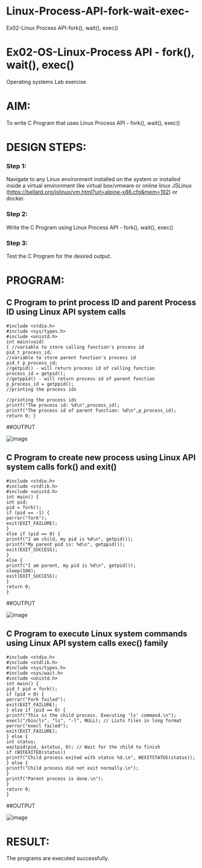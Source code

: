 # Linux-Process-API-fork-wait-exec-
Ex02-Linux Process API-fork(), wait(), exec()
# Ex02-OS-Linux-Process API - fork(), wait(), exec()
Operating systems Lab exercise
# AIM:
To write C Program that uses Linux Process API - fork(), wait(), exec()

# DESIGN STEPS:

### Step 1:

Navigate to any Linux environment installed on the system or installed inside a virtual environment like virtual box/vmware or online linux JSLinux (https://bellard.org/jslinux/vm.html?url=alpine-x86.cfg&mem=192) or docker.

### Step 2:

Write the C Program using Linux Process API - fork(), wait(), exec()

### Step 3:

Test the C Program for the desired output. 

# PROGRAM:

## C Program to print process ID and parent Process ID using Linux API system calls
```
#include <stdio.h>
#include <sys/types.h>
#include <unistd.h>
int main(void)
{ //variable to store calling function's process id
pid_t process_id;
//variable to store parent function's process id
pid_t p_process_id;
//getpid() - will return process id of calling function
process_id = getpid();
//getppid() - will return process id of parent function
p_process_id = getppid();
//printing the process ids

//printing the process ids
printf("The process id: %d\n",process_id);
printf("The process id of parent function: %d\n",p_process_id);
return 0; }
```
##OUTPUT

![image](https://github.com/KolluruPujitha/Linux-Process-API-fork-wait-exec/assets/150231340/afe7cc45-2d17-47c2-b58a-d6289884a5bc)


## C Program to create new process using Linux API system calls fork() and exit()
```
#include <stdio.h>
#include <stdlib.h>
#include <unistd.h>
int main() {
int pid;
pid = fork();
if (pid == -1) {
perror("fork");
exit(EXIT_FAILURE);
}
else if (pid == 0) {
printf("I am child, my pid is %d\n", getpid());
printf("My parent pid is: %d\n", getppid());
exit(EXIT_SUCCESS);
}
else {
printf("I am parent, my pid is %d\n", getpid());
sleep(100);
exit(EXIT_SUCCESS);
}
return 0;
}
```
##OUTPUT

![image](https://github.com/KolluruPujitha/Linux-Process-API-fork-wait-exec/assets/150231340/e78914b7-3c9a-45f3-acce-3eed4531f2b1)

## C Program to execute Linux system commands using Linux API system calls exec() family
```
#include <stdio.h>
#include <stdlib.h>
#include <sys/types.h>
#include <sys/wait.h>
#include <unistd.h>
int main() {
pid_t pid = fork();
if (pid < 0) {
perror("Fork failed");
exit(EXIT_FAILURE);
} else if (pid == 0) {
printf("This is the child process. Executing 'ls' command.\n");
execl("/bin/ls", "ls", "-l", NULL); // Lists files in long format
perror("execl failed");
exit(EXIT_FAILURE);
} else {
int status;
waitpid(pid, &status, 0); // Wait for the child to finish
if (WIFEXITED(status))
printf("Child process exited with status %d.\n", WEXITSTATUS(status));
} else {
printf("Child process did not exit normally.\n");
}
printf("Parent process is done.\n");
}
return 0;
}
```
##OUTPUT

![image](https://github.com/KolluruPujitha/Linux-Process-API-fork-wait-exec/assets/150231340/d959f228-3bd2-4fd3-8a87-7e0d97b8701f)

# RESULT:
The programs are executed successfully.
